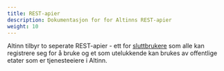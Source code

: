 ```yaml
---
title: REST-apier
description: Dokumentasjon for for Altinns REST-apier
weight: 10
---
```


Altinn tilbyr to seperate REST-apier - ett for [sluttbrukere](/docs/api/sluttbruker-api) som alle kan registrere seg for å bruke og et som utelukkende kan brukes av offentlige etater som er tjenesteeiere i Altinn.

